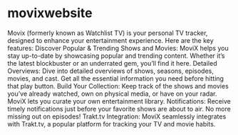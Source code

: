 # movixwebsite
Movix (formerly known as Watchlist TV) is your personal TV tracker, designed to enhance your entertainment experience.
Here are the key features:
Discover Popular & Trending Shows and Movies: MoviX helps you stay up-to-date by showcasing popular and trending content. Whether it’s the latest blockbuster or an underrated gem, you’ll find it here.
Detailed Overviews: Dive into detailed overviews of shows, seasons, episodes, movies, and cast. Get all the essential information you need before hitting that play button.
Build Your Collection: Keep track of the shows and movies you’ve already watched, own on physical media, or have on your radar. MoviX lets you curate your own entertainment library.
Notifications: Receive timely notifications just before your favorite shows are about to air. No more missing out on episodes!
Trakt.tv Integration: MoviX seamlessly integrates with Trakt.tv, a popular platform for tracking your TV and movie habits.
